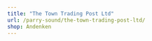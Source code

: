 ```yaml
---
title: "The Town Trading Post Ltd"
url: /parry-sound/the-town-trading-post-ltd/
shop: Andenken
---
```

